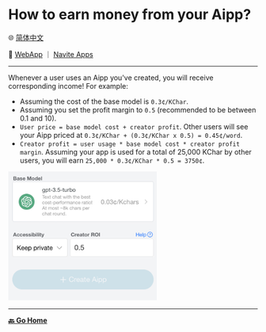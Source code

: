 # How to earn money from your Aipp?

🌐 [简体中文](./_zhcn.md)

<!-- 🌎 to be added -->

🚀 [WebApp](https://u.agidin.com) ｜ [Navite Apps](https://links.agidin.com)

---

Whenever a user uses an Aipp you've created, you will receive corresponding income! For example:

- Assuming the cost of the base model is `0.3¢/KChar`.
- Assuming you set the profit margin to `0.5` (recommended to be between 0.1 and 10).
- `User price = base model cost + creator profit`. Other users will see your Aipp priced at `0.3¢/KChar + (0.3¢/KChar x 0.5) = 0.45¢/word`.
- `Creator profit = user usage * base model cost * creator profit margin`. Assuming your app is used for a total of 25,000 KChar by other users, you will earn `25,000 * 0.3¢/KChar * 0.5 = 3750¢`.

<img src="./images/how-to-earn-money-1.enus.png" alt="Image" width="300">

---

[**🔙 Go Home**](../../_enus.md)
